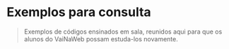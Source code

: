 # Exemplos para consulta

> Exemplos de códigos ensinados em sala, reunidos aqui para que os alunos do VaiNaWeb possam estuda-los novamente.
